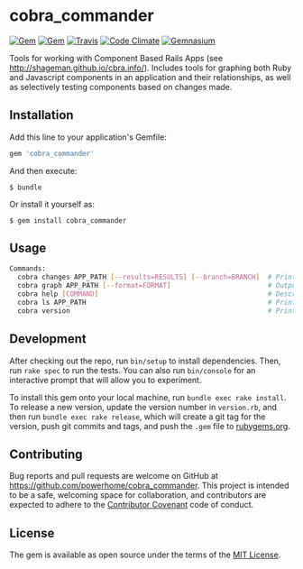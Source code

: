 # cobra_commander

[![Gem](https://img.shields.io/gem/dv/cobra_commander/stable.svg)](https://rubygems.org/gems/cobra_commander)
[![Gem](https://img.shields.io/gem/v/cobra_commander.svg)](https://rubygems.org/gems/cobra_commander)
[![Travis](https://img.shields.io/travis/powerhome/cobra_commander.svg)](https://travis-ci.org/powerhome/cobra_commander)
[![Code Climate](https://img.shields.io/codeclimate/github/powerhome/cobra_commander.svg)](https://codeclimate.com/github/powerhome/cobra_commander)
[![Gemnasium](https://img.shields.io/gemnasium/powerhome/cobra_commander.svg)](https://gemnasium.com/github.com/powerhome/cobra_commander)

Tools for working with Component Based Rails Apps (see http://shageman.github.io/cbra.info/). Includes tools for graphing both Ruby and Javascript components in an application and their relationships, as well as selectively testing components based on changes made.

## Installation

Add this line to your application's Gemfile:

```ruby
gem 'cobra_commander'
```

And then execute:

    $ bundle

Or install it yourself as:

    $ gem install cobra_commander

## Usage

```bash
Commands:
  cobra changes APP_PATH [--results=RESULTS] [--branch=BRANCH]  # Prints list of changed files
  cobra graph APP_PATH [--format=FORMAT]                        # Outputs graph
  cobra help [COMMAND]                                          # Describe available commands or one specific command
  cobra ls APP_PATH                                             # Prints tree of components for an app
  cobra version                                                 # Prints version
```

## Development

After checking out the repo, run `bin/setup` to install dependencies. Then, run `rake spec` to run the tests. You can also run `bin/console` for an interactive prompt that will allow you to experiment.

To install this gem onto your local machine, run `bundle exec rake install`. To release a new version, update the version number in `version.rb`, and then run `bundle exec rake release`, which will create a git tag for the version, push git commits and tags, and push the `.gem` file to [rubygems.org](https://rubygems.org).

## Contributing

Bug reports and pull requests are welcome on GitHub at https://github.com/powerhome/cobra_commander. This project is intended to be a safe, welcoming space for collaboration, and contributors are expected to adhere to the [Contributor Covenant](http://contributor-covenant.org) code of conduct.

## License

The gem is available as open source under the terms of the [MIT License](http://opensource.org/licenses/MIT).

